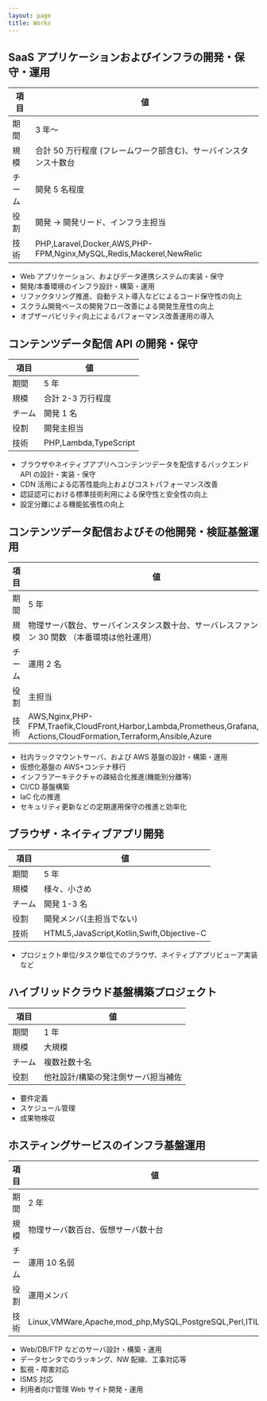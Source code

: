 ```yaml
---
layout: page
title: Works
---
```


## SaaS アプリケーションおよびインフラの開発・保守・運用

| 項目   | 値                                                                 |
| ------ | ------------------------------------------------------------------ |
| 期間   | 3 年〜                                                             |
| 規模   | 合計 50 万行程度 (フレームワーク部含む)、サーバインスタンス十数台  |
| チーム | 開発 5 名程度                                                      |
| 役割   | 開発 → 開発リード、インフラ主担当                                  |
| 技術   | PHP,Laravel,Docker,AWS,PHP-FPM,Nginx,MySQL,Redis,Mackerel,NewRelic |

- Web アプリケーション、およびデータ連携システムの実装・保守
- 開発/本番環境のインフラ設計・構築・運用
- リファクタリング推進、自動テスト導入などによるコード保守性の向上
- スクラム開発ベースの開発フロー改善による開発生産性の向上
- オブザーバビリティ向上によるパフォーマンス改善運用の導入

## コンテンツデータ配信 API の開発・保守

| 項目   | 値                    |
| ------ | --------------------- |
| 期間   | 5 年                  |
| 規模   | 合計 2-3 万行程度     |
| チーム | 開発 1 名             |
| 役割   | 開発主担当            |
| 技術   | PHP,Lambda,TypeScript |

- ブラウザやネイティブアプリへコンテンツデータを配信するバックエンド API の設計・実装・保守
- CDN 活用による応答性能向上およびコストパフォーマンス改善
- 認証認可における標準技術利用による保守性と安全性の向上
- 設定分離による機能拡張性の向上

## コンテンツデータ配信およびその他開発・検証基盤運用

| 項目   | 値                                                                                                                          |
| ------ | --------------------------------------------------------------------------------------------------------------------------- |
| 期間   | 5 年                                                                                                                        |
| 規模   | 物理サーバ数台、サーバインスタンス数十台、サーバレスファンクション 30 関数 （本番環境は他社運用）                           |
| チーム | 運用 2 名                                                                                                                   |
| 役割   | 主担当                                                                                                                      |
| 技術   | AWS,Nginx,PHP-FPM,Traefik,CloudFront,Harbor,Lambda,Prometheus,Grafana,GitHub Actions,CloudFormation,Terraform,Ansible,Azure |

- 社内ラックマウントサーバ、および AWS 基盤の設計・構築・運用
- 仮想化基盤の AWS+コンテナ移行
- インフラアーキテクチャの疎結合化推進(機能別分離等)
- CI/CD 基盤構築
- IaC 化の推進
- セキュリティ更新などの定期運用保守の推進と効率化

## ブラウザ・ネイティブアプリ開発

| 項目   | 値                                        |
| ------ | ----------------------------------------- |
| 期間   | 5 年                                      |
| 規模   | 様々、小さめ                              |
| チーム | 開発 1-3 名                               |
| 役割   | 開発メンバ(主担当でない)                  |
| 技術   | HTML5,JavaScript,Kotlin,Swift,Objective-C |

- プロジェクト単位/タスク単位でのブラウザ、ネイティブアプリビューア実装など

## ハイブリッドクラウド基盤構築プロジェクト

| 項目   | 値                                  |
| ------ | ----------------------------------- |
| 期間   | 1 年                                |
| 規模   | 大規模                              |
| チーム | 複数社数十名                        |
| 役割   | 他社設計/構築の発注側サーバ担当補佐 |

- 要件定義
- スケジュール管理
- 成果物検収

## ホスティングサービスのインフラ基盤運用

| 項目   | 値                                                          |
| ------ | ----------------------------------------------------------- |
| 期間   | 2 年                                                        |
| 規模   | 物理サーバ数百台、仮想サーバ数十台                          |
| チーム | 運用 10 名弱                                                |
| 役割   | 運用メンバ                                                  |
| 技術   | Linux,VMWare,Apache,mod_php,MySQL,PostgreSQL,Perl,ITIL,ISMS |

- Web/DB/FTP などのサーバ設計・構築・運用
- データセンタでのラッキング、NW 配線、工事対応等
- 監視・障害対応
- ISMS 対応
- 利用者向け管理 Web サイト開発・運用
